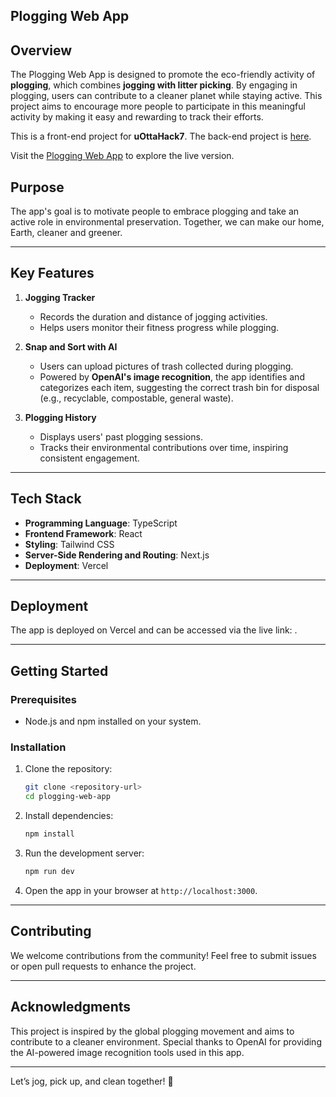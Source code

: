 ## Plogging Web App

## Overview

The Plogging Web App is designed to promote the eco-friendly activity of **plogging**, which combines **jogging with litter picking**. By engaging in plogging, users can contribute to a cleaner planet while staying active. This project aims to encourage more people to participate in this meaningful activity by making it easy and rewarding to track their efforts.

This is a front-end project for **uOttaHack7**. The back-end project is [here](https://github.com/NakyungIm/plogging.git).

 
Visit the [Plogging Web App](https://plogging-4lvm2z691-mias-projects-e03b1640.vercel.app/) to explore the live version.

## Purpose

The app's goal is to motivate people to embrace plogging and take an active role in environmental preservation. Together, we can make our home, Earth, cleaner and greener.

---

## Key Features

1. **Jogging Tracker**
   - Records the duration and distance of jogging activities.  
   - Helps users monitor their fitness progress while plogging.

2. **Snap and Sort with AI**  
   - Users can upload pictures of trash collected during plogging.  
   - Powered by **OpenAI's image recognition**, the app identifies and categorizes each item, suggesting the correct trash bin for disposal (e.g., recyclable, compostable, general waste).

3. **Plogging History**  
   - Displays users' past plogging sessions.  
   - Tracks their environmental contributions over time, inspiring consistent engagement.

---

## Tech Stack

- **Programming Language**: TypeScript  
- **Frontend Framework**: React  
- **Styling**: Tailwind CSS  
- **Server-Side Rendering and Routing**: Next.js  
- **Deployment**: Vercel  

---

## Deployment

The app is deployed on Vercel and can be accessed via the live link: .

---

## Getting Started

### Prerequisites
- Node.js and npm installed on your system.

### Installation
1. Clone the repository:
   ```bash
   git clone <repository-url>
   cd plogging-web-app
   ```
2. Install dependencies:
   ```bash
   npm install
   ```

3. Run the development server:
   ```bash
   npm run dev
   ```

4. Open the app in your browser at `http://localhost:3000`.

---

## Contributing

We welcome contributions from the community! Feel free to submit issues or open pull requests to enhance the project.

---

## Acknowledgments

This project is inspired by the global plogging movement and aims to contribute to a cleaner environment. Special thanks to OpenAI for providing the AI-powered image recognition tools used in this app.

---

Let’s jog, pick up, and clean together! 💚
